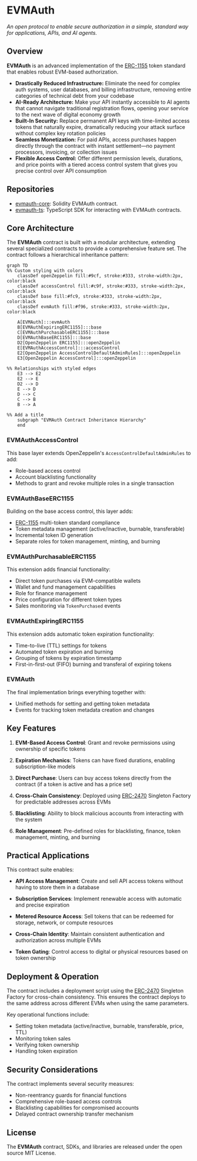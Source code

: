 # EVMAuth

_An open protocol to enable secure authorization in a simple, standard way for applications, APIs, and AI agents._

## Overview

**EVMAuth** is an advanced implementation of the [ERC-1155] token standard that enables robust EVM-based authorization.

- **Drastically Reduced Infrastructure:** Eliminate the need for complex auth systems, user databases, and billing infrastructure, removing entire categories of technical debt from your codebase
- **AI-Ready Architecture:** Make your API instantly accessible to AI agents that cannot navigate traditional registration flows, opening your service to the next wave of digital economy growth
- **Built-In Security:** Replace permanent API keys with time-limited access tokens that naturally expire, dramatically reducing your attack surface without complex key rotation policies
- **Seamless Monetization:** For paid APIs, access purchases happen directly through the contract with instant settlement—no payment processors, invoicing, or collection issues
- **Flexible Access Control:** Offer different permission levels, durations, and price points with a tiered access control system that gives you precise control over API consumption

## Repositories

- [evmauth-core](https://github.com/evmauth/evmauth-core): Solidity EVMAuth contract.
- [evmauth-ts](https://github.com/evmauth/evmauth-ts): TypeScript SDK for interacting with EVMAuth contracts.

## Core Architecture

The **EVMAuth** contract is built with a modular architecture, extending several specialized contracts to provide a comprehensive feature set. The contract follows a hierarchical inheritance pattern:

```mermaid
graph TD
%% Custom styling with colors
    classDef openZeppelin fill:#9cf, stroke:#333, stroke-width:2px, color:black
    classDef accessControl fill:#c9f, stroke:#333, stroke-width:2px, color:black
    classDef base fill:#fc9, stroke:#333, stroke-width:2px, color:black
    classDef evmAuth fill:#f96, stroke:#333, stroke-width:2px, color:black

    A[EVMAuth]:::evmAuth
    B[EVMAuthExpiringERC1155]:::base
    C[EVMAuthPurchasableERC1155]:::base
    D[EVMAuthBaseERC1155]:::base
    D2[OpenZeppelin ERC1155]:::openZeppelin
    E[EVMAuthAccessControl]:::accessControl
    E2[OpenZeppelin AccessControlDefaultAdminRules]:::openZeppelin
    E3[OpenZeppelin AccessControl]:::openZeppelin

%% Relationships with styled edges
    E3 --> E2
    E2 --> E
    D2 --> D
    E --> D
    D --> C
    C --> B
    B --> A

%% Add a title
    subgraph "EVMAuth Contract Inheritance Hierarchy"
    end
```

### EVMAuthAccessControl

This base layer extends OpenZeppelin's `AccessControlDefaultAdminRules` to add:

- Role-based access control
- Account blacklisting functionality
- Methods to grant and revoke multiple roles in a single transaction

### EVMAuthBaseERC1155

Building on the base access control, this layer adds:

- [ERC-1155] multi-token standard compliance
- Token metadata management (active/inactive, burnable, transferable)
- Incremental token ID generation
- Separate roles for token management, minting, and burning

### EVMAuthPurchasableERC1155

This extension adds financial functionality:

- Direct token purchases via EVM-compatible wallets
- Wallet and fund management capabilities
- Role for finance management
- Price configuration for different token types
- Sales monitoring via `TokenPurchased` events

### EVMAuthExpiringERC1155

This extension adds automatic token expiration functionality:

- Time-to-live (TTL) settings for tokens
- Automated token expiration and burning
- Grouping of tokens by expiration timestamp
- First-in-first-out (FIFO) burning and transferal of expiring tokens

### EVMAuth

The final implementation brings everything together with:

- Unified methods for setting and getting token metadata
- Events for tracking token metadata creation and changes

## Key Features

1. **EVM-Based Access Control**: Grant and revoke permissions using ownership of specific tokens

2. **Expiration Mechanics**: Tokens can have fixed durations, enabling subscription-like models

3. **Direct Purchase**: Users can buy access tokens directly from the contract (if a token is active and has a price set)

4. **Cross-Chain Consistency**: Deployed using [ERC-2470] Singleton Factory for predictable addresses across EVMs

5. **Blacklisting**: Ability to block malicious accounts from interacting with the system

6. **Role Management**: Pre-defined roles for blacklisting, finance, token management, minting, and burning

## Practical Applications

This contract suite enables:

- **API Access Management**: Create and sell API access tokens without having to store them in a database

- **Subscription Services**: Implement renewable access with automatic and precise expiration

- **Metered Resource Access**: Sell tokens that can be redeemed for storage, network, or compute resources

- **Cross-Chain Identity**: Maintain consistent authentication and authorization across multiple EVMs

- **Token Gating**: Control access to digital or physical resources based on token ownership

## Deployment & Operation

The contract includes a deployment script using the [ERC-2470] Singleton Factory for cross-chain consistency. This
ensures the contract deploys to the same address across different EVMs when using the same parameters.

Key operational functions include:

- Setting token metadata (active/inactive, burnable, transferable, price, TTL)
- Monitoring token sales
- Verifying token ownership
- Handling token expiration

## Security Considerations

The contract implements several security measures:

- Non-reentrancy guards for financial functions
- Comprehensive role-based access controls
- Blacklisting capabilities for compromised accounts
- Delayed contract ownership transfer mechanism

## License

The **EVMAuth** contract, SDKs, and libraries are released under the open source MIT License.


[ERC-1155]: https://eips.ethereum.org/EIPS/eip-1155
[ERC-2470]: https://eips.ethereum.org/EIPS/eip-2470
